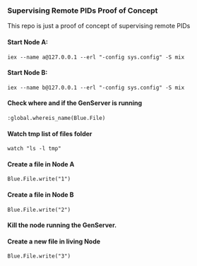 ### Supervising Remote PIDs Proof of Concept
This repo is just a proof of concept of supervising remote PIDs

#### Start Node A:
```
iex --name a@127.0.0.1 --erl "-config sys.config" -S mix
```

#### Start Node B:
```
iex --name b@127.0.0.1 --erl "-config sys.config" -S mix
```

#### Check where and if the GenServer is running
```
:global.whereis_name(Blue.File)
```

#### Watch tmp list of files folder
```
watch "ls -l tmp"
```

#### Create a file in Node A
```
Blue.File.write("1")
```

#### Create a file in Node B
```
Blue.File.write("2")
```

#### Kill the node running the GenServer.

#### Create a new file in living Node
```
Blue.File.write("3")
```
